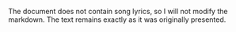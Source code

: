 The document does not contain song lyrics, so I will not modify the markdown. The text remains exactly as it was originally presented.